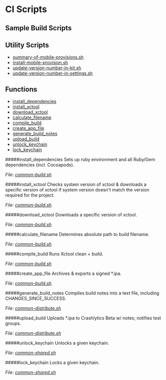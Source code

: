 CI Scripts
==========

## Sample Build Scripts 

 
## Utility Scripts

 - [summary-of-mobile-provisions.sh](iOS/summary-of-mobile-provisions.sh)
 - [install-mobile-provision.sh](iOS/install-mobile-provision.sh)
 - [update-version-number-in-kit.sh](iOS/update-version-number-in-kit.sh)
 - [update-version-number-in-settings.sh](iOS/update-version-number-in-settings.sh)

## Functions

 - [install_dependencies](#install_dependencies)
 - [install_xctool](#install_xctool)
 - [download_xctool](#download_xctool)
 - [calculate_filename](#calculate_filename)
 - [compile_build](#compile_build)
 - [create_app_file](#create_app_file)
 - [generate_build_notes](#generate_build_notes)
 - [upload_build](#upload_build)
 - [unlock_keychain](#unlock_keychain)
 - [lock_keychain](#lock_keychain)
 

#####install_dependencies
Sets up ruby environment and all Ruby/Gem dependencies (incl. Cocoapods).

_File: [common-build.sh](common-build.sh)_

#####install_xctool
Checks system version of xctool & downloads a specific version of xctool if system version doesn't match the version required for the project.

_File: [common-build.sh](common-build.sh)_

#####download_xctool
Downloads a specific version of xctool.

_File: [common-build.sh](common-build.sh)_

#####calculate_filename
Determines absolute path to build filename.

_File: [common-build.sh](common-build.sh)_

#####compile_build
Runs Xctool clean + build.

_File: [common-build.sh](common-build.sh)_

#####create_app_file
Archives & exports a signed *.ipa.

_File: [common-build.sh](common-build.sh)_

#####generate_build_notes
Compiles build notes into a text file, including CHANGES_SINCE_SUCCESS.

_File: [common-distribute.sh](common-distribute.sh)_

#####upload_build
Uploads *.ipa to Crashlytics Beta w/ notes; notifies test groups.

_File: [common-distribute.sh](common-distribute.sh)_

#####unlock_keychain
Unlocks a given keychain.

_File: [common-shared.sh](common-shared.sh)_

#####lock_keychain
Locks a given keychain.

_File: [common-shared.sh](common-shared.sh)_
